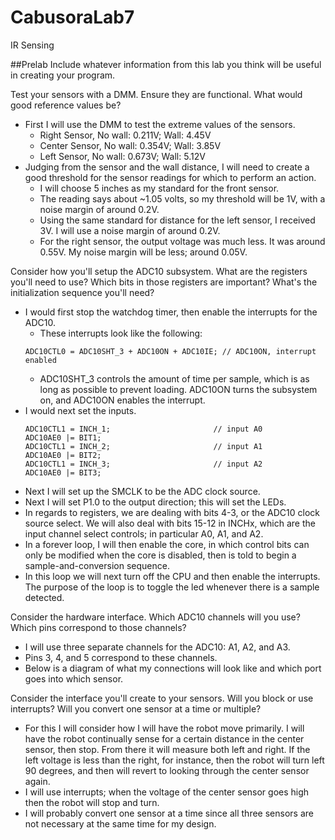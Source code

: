 CabusoraLab7
============

IR Sensing

##Prelab
Include whatever information from this lab you think will be useful in creating your program.


Test your sensors with a DMM. Ensure they are functional. What would good reference values be?
* First I will use the DMM to test the extreme values of the sensors.
  - Right Sensor, No wall: 0.211V; Wall: 4.45V
  - Center Sensor, No wall: 0.354V; Wall: 3.85V
  - Left Sensor, No wall: 0.673V; Wall: 5.12V
* Judging from the sensor and the wall distance, I will need to create a good threshold for the sensor readings for which to perform an action.
  - I will choose 5 inches as my standard for the front sensor.
  - The reading says about ~1.05 volts, so my threshold will be 1V, with a noise margin of around 0.2V.
  - Using the same standard for distance for the left sensor, I received 3V.  I will use a noise margin of around 0.2V.
  - For the right sensor, the output voltage was much less.  It was around 0.55V.  My noise margin will be less; around 0.05V.


Consider how you'll setup the ADC10 subsystem. What are the registers you'll need to use? Which bits in those registers are important? What's the initialization sequence you'll need?
* I would first stop the watchdog timer, then enable the interrupts for the ADC10.
  - These interrupts look like the following:
  ```
  ADC10CTL0 = ADC10SHT_3 + ADC10ON + ADC10IE; // ADC10ON, interrupt enabled
  ```
  - ADC10SHT_3 controls the amount of time per sample, which is as long as possible to prevent loading.  ADC10ON turns the subsystem on, and ADC10ON enables the interrupt.
* I would next set the inputs.
  ```
  ADC10CTL1 = INCH_1;                       // input A0
  ADC10AE0 |= BIT1; 
  ADC10CTL1 = INCH_2;                       // input A1
  ADC10AE0 |= BIT2;
  ADC10CTL1 = INCH_3;                       // input A2
  ADC10AE0 |= BIT3;
  ```
* Next I will set up the SMCLK to be the ADC clock source.
* Next I will set P1.0 to the output direction; this will set the LEDs.
* In regards to registers, we are dealing with bits 4-3, or the ADC10 clock source select.  We will also deal with bits 15-12 in INCHx, which are the input channel select controls; in particular A0, A1, and A2.
* In a forever loop, I will then enable the core, in which control bits can only be modified when the core is disabled, then is told to begin a sample-and-conversion sequence.
* In this loop we will next turn off the CPU and then enable the interrupts.  The purpose of the loop is to toggle the led whenever there is a sample detected.

Consider the hardware interface. Which ADC10 channels will you use? Which pins correspond to those channels?
* I will use three separate channels for the ADC10:  A1, A2, and A3.
* Pins 3, 4, and 5 correspond to these channels.
* Below is a diagram of what my connections will look like and which port goes into which sensor.

Consider the interface you'll create to your sensors. Will you block or use interrupts? Will you convert one sensor at a time or multiple?
* For this I will consider how I will have the robot move primarily.  I will have the robot continually sense for a certain distance in the center sensor, then stop.  From there it will measure both left and right.  If the left voltage is less than the right, for instance, then the robot will turn left 90 degrees, and then will revert to looking through the center sensor again.
* I will use interrupts; when the voltage of the center sensor goes high then the robot will stop and turn.
* I will probably convert one sensor at a time since all three sensors are not necessary at the same time for my design.
